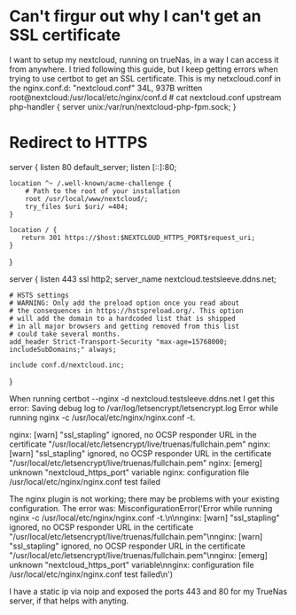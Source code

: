 
# Can't firgur out why I can't get an SSL certificate

I want to setup my nextcloud, running on trueNas, in a way I can access it from anywhere.
I tried following this guide, but I keep getting errors when trying to use certbot to get an SSL certificate.
This is my netxcloud.conf in the nginx.conf.d:
"nextcloud.conf" 34L, 937B written
root@nextcloud:/usr/local/etc/nginx/conf.d # cat nextcloud.conf
upstream php-handler {
    server unix:/var/run/nextcloud-php-fpm.sock;
}

# Redirect to HTTPS
server {
    listen 80 default_server;
    listen [::]:80;

    location ^~ /.well-known/acme-challenge {
        # Path to the root of your installation
        root /usr/local/www/nextcloud/;
        try_files $uri $uri/ =404;
    }

    location / {
       return 301 https://$host:$NEXTCLOUD_HTTPS_PORT$request_uri;
    }
}

server {
    listen 443 ssl http2;
    server_name nextcloud.testsleeve.ddns.net;

    # HSTS settings
    # WARNING: Only add the preload option once you read about
    # the consequences in https://hstspreload.org/. This option
    # will add the domain to a hardcoded list that is shipped
    # in all major browsers and getting removed from this list
    # could take several months.
    add_header Strict-Transport-Security "max-age=15768000; includeSubDomains;" always;

    include conf.d/nextcloud.inc;
}


When running certbot --nginx -d nextcloud.testsleeve.ddns.net I get this error:
Saving debug log to /var/log/letsencrypt/letsencrypt.log
Error while running nginx -c /usr/local/etc/nginx/nginx.conf -t.

nginx: [warn] "ssl_stapling" ignored, no OCSP responder URL in the certificate "/usr/local/etc/letsencrypt/live/truenas/fullchain.pem"
nginx: [warn] "ssl_stapling" ignored, no OCSP responder URL in the certificate "/usr/local/etc/letsencrypt/live/truenas/fullchain.pem"
nginx: [emerg] unknown "nextcloud_https_port" variable
nginx: configuration file /usr/local/etc/nginx/nginx.conf test failed

The nginx plugin is not working; there may be problems with your existing configuration.
The error was: MisconfigurationError('Error while running nginx -c /usr/local/etc/nginx/nginx.conf -t.\n\nnginx: [warn] "ssl_stapling" ignored, no OCSP responder URL in the certificate "/usr/local/etc/letsencrypt/live/truenas/fullchain.pem"\nnginx: [warn] "ssl_stapling" ignored, no OCSP responder URL in the certificate "/usr/local/etc/letsencrypt/live/truenas/fullchain.pem"\nnginx: [emerg] unknown "nextcloud_https_port" variable\nnginx: configuration file /usr/local/etc/nginx/nginx.conf test failed\n')


I have a static ip via noip and exposed the ports 443 and 80 for my TrueNas server, if that helps with anyting.

        